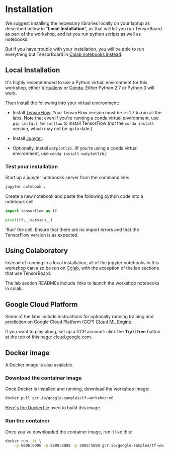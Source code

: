 
# Installation

We suggest installing the necessary libraries locally on your laptop as described below in "__Local Installation__", as that will let you run TensorBoard as part of the workshop, and let you run python scripts as well as notebooks. 

But if you have trouble with your installation, you will be able to run everything but TensorBoard in [Colab notebooks instead](https://colab.research.google.com/).

## Local Installation

It's highly recommended to use a Python virtual environment for this workshop, either [Virtualenv](https://virtualenv.pypa.io/en/stable) or [Conda](http://conda.pydata.org/miniconda.html).  Either Python 2.7 or Python 3 will work.

Then install the following into your virtual environment:

-  Install [TensorFlow](https://www.tensorflow.org/install). Your TensorFlow version must be >=1.7 to run all the labs. Note that even if you're running a conda virtual environment, use `pip install tensorflow` to install TensorFlow (*not* the `conda install` version, which may not be up to date.)

-  Install [Jupyter](https://jupyter.org/install.html). 

- Optionally, install `matplotlib`. (If you're using a conda virtual environment, use `conda install matplotlib`.)

### Test your installation

Start up a jupyter notebooks server from the command line:

```sh
jupyter notebook .
```

Create a new notebook and paste the following python code into a notebook cell:

```python
import tensorflow as tf

print(tf.__version__)
```

'Run' the cell. Ensure that there are no import errors and that the TensorFlow version is as expected.

## Using Colaboratory

Instead of running in a local installation, all of the jupyter notebooks in this workshop can also be run on [Colab](https://colab.research.google.com/), with the exception of the lab sections that use TensorBoard. 

The lab section READMEs include links to launch the workshop notebooks in colab.


## Google Cloud Platform

Some of the labs include instructions for optionally running training and prediction on Google Cloud Platform (GCP) [Cloud ML Engine](https://cloud.google.com/ml-engine).  

If you want to play along, set up a GCP account: click the **Try it free** button at the top of this page:
[cloud.google.com](https://cloud.google.com/).


## Docker image

A Docker image is also available.

### Download the container image

Once Docker is installed and running, download the workshop image:

```sh
docker pull gcr.io/google-samples/tf-workshop:v8
```

[Here's the Dockerfile](https://github.com/amygdala/tensorflow-workshop/tree/master/workshop_image) used to build this image.

### Run the container

Once you've downloaded the container image, run it like this:

```sh
docker run -it \
    -p 6006:6006 -p 8888:8888 -p 5000:5000 gcr.io/google-samples/tf-workshop:v8
```


